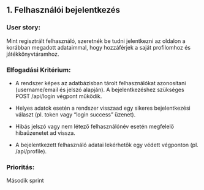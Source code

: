 ## 1. Felhasználói bejelentkezés

### User story:
Mint regisztrált felhasználó, szeretnék be tudni jelentkezni az oldalon a korábban megadott adataimmal, hogy hozzáférjek a saját profilomhoz és játékkönyvtáramhoz.

### Elfogadási Kritérium:
- A rendszer képes az adatbázisban tárolt felhasználókat azonosítani (username/email és jelszó alapján).
A bejelentkezéshez szükséges POST /api/login végpont működik.

- Helyes adatok esetén a rendszer visszaad egy sikeres bejelentkezési választ (pl. token vagy “login success” üzenet).

- Hibás jelszó vagy nem létező felhasználónév esetén megfelelő hibaüzenetet ad vissza.

- A bejelentkezett felhasználó adatai lekérhetők egy védett végponton (pl. /api/profile).

### Prioritás:
Második sprint